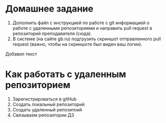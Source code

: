 # Домашнее задание

1. Дополнить файл с инструкцией по работе с git информацией о работе с удаленными репозиториями и направить pull request в репозиторий преподавателя (сюда). 
2. В системе (на сайте gb.ru) подгрузить скриншот отправленного pull request (важно, чтобы на скриншоте был виден ваш логин).

Добавил текст

# Как работать с удаленным репозиторием

1. Зарегистрироваться в gitHub
2. Создать локальный репозиторий
3. Создать удаленный репозитоий
4. Связываем репозитории
ДЗ